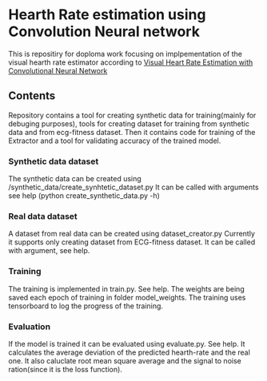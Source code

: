 # Hearth Rate estimation using Convolution Neural network
This is repositiry for doploma work focusing on implpementation of the visual hearth rate estimator according to [Visual Heart Rate Estimation with
Convolutional Neural Network](https://cmp.felk.cvut.cz/~spetlrad/ecg-fitness/visual-heart-rate.pdf)

## Contents
Repository contains a tool for creating synthetic data for training(mainly for debuging purposes), tools for creating dataset for training from synthetic data and from ecg-fitness dataset. Then it contains code for training of the Extractor and a tool for validating accuracy of the trained model.

### Synthetic data dataset
 The synthetic data can be created using /synthetic_data/create_synhtetic_dataset.py
It can be called with arguments see help (python create_synthetic_data.py -h)

### Real data dataset
A dataset from real data can be created using dataset_creator.py
Currently it supports only creating dataset from ECG-fitness dataset.
It can be called with argument, see help.

### Training 
The training is implemented in train.py. See help. The weights are  being saved each epoch of training in folder model_weights. The training uses tensorboard to log the progress of the training.

### Evaluation
If the model is trained it can be evaluated using evaluate.py. See help. It calculates the average deviation of the predicted hearth-rate and the real one. It also caluclate root mean square average and the signal to noise ration(since it is the loss function).
